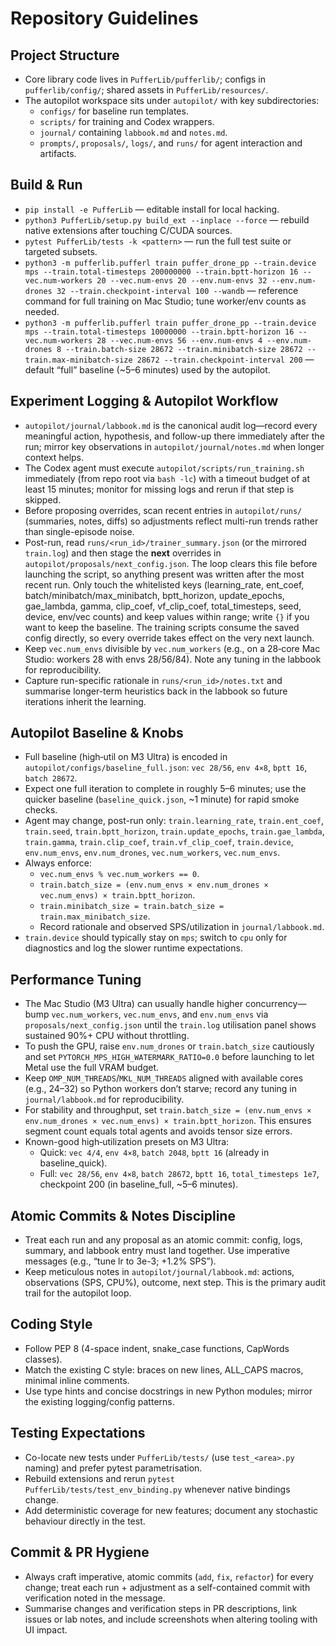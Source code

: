 # Repository Guidelines

## Project Structure
- Core library code lives in `PufferLib/pufferlib/`; configs in `pufferlib/config/`; shared assets in `PufferLib/resources/`.
- The autopilot workspace sits under `autopilot/` with key subdirectories:
  - `configs/` for baseline run templates.
  - `scripts/` for training and Codex wrappers.
  - `journal/` containing `labbook.md` and `notes.md`.
  - `prompts/`, `proposals/`, `logs/`, and `runs/` for agent interaction and artifacts.

## Build & Run
- `pip install -e PufferLib` — editable install for local hacking.
- `python3 PufferLib/setup.py build_ext --inplace --force` — rebuild native extensions after touching C/CUDA sources.
- `pytest PufferLib/tests -k <pattern>` — run the full test suite or targeted subsets.
- `python3 -m pufferlib.pufferl train puffer_drone_pp --train.device mps --train.total-timesteps 200000000 --train.bptt-horizon 16 --vec.num-workers 20 --vec.num-envs 20 --env.num-envs 32 --env.num-drones 32 --train.checkpoint-interval 100 --wandb` — reference command for full training on Mac Studio; tune worker/env counts as needed.
- `python3 -m pufferlib.pufferl train puffer_drone_pp --train.device mps --train.total-timesteps 10000000 --train.bptt-horizon 16 --vec.num-workers 28 --vec.num-envs 56 --env.num-envs 4 --env.num-drones 8 --train.batch-size 28672 --train.minibatch-size 28672 --train.max-minibatch-size 28672 --train.checkpoint-interval 200` — default “full” baseline (~5–6 minutes) used by the autopilot.

## Experiment Logging & Autopilot Workflow
- `autopilot/journal/labbook.md` is the canonical audit log—record every meaningful action, hypothesis, and follow-up there immediately after the run; mirror key observations in `autopilot/journal/notes.md` when longer context helps.
- The Codex agent must execute `autopilot/scripts/run_training.sh` immediately (from repo root via `bash -lc`) with a timeout budget of at least 15 minutes; monitor for missing logs and rerun if that step is skipped.
- Before proposing overrides, scan recent entries in `autopilot/runs/` (summaries, notes, diffs) so adjustments reflect multi-run trends rather than single-episode noise.
- Post-run, read `runs/<run_id>/trainer_summary.json` (or the mirrored `train.log`) and then stage the **next** overrides in `autopilot/proposals/next_config.json`. The loop clears this file before launching the script, so anything present was written after the most recent run. Only touch the whitelisted keys (learning_rate, ent_coef, batch/minibatch/max_minibatch, bptt_horizon, update_epochs, gae_lambda, gamma, clip_coef, vf_clip_coef, total_timesteps, seed, device, env/vec counts) and keep values within range; write `{}` if you want to keep the baseline. The training scripts consume the saved config directly, so every override takes effect on the very next launch.
- Keep `vec.num_envs` divisible by `vec.num_workers` (e.g., on a 28‑core Mac Studio: workers 28 with envs 28/56/84). Note any tuning in the labbook for reproducibility.
- Capture run-specific rationale in `runs/<run_id>/notes.txt` and summarise longer-term heuristics back in the labbook so future iterations inherit the learning.

## Autopilot Baseline & Knobs
- Full baseline (high‑util on M3 Ultra) is encoded in `autopilot/configs/baseline_full.json`: `vec 28/56`, `env 4×8`, `bptt 16`, `batch 28672`.
- Expect one full iteration to complete in roughly 5–6 minutes; use the quicker baseline (`baseline_quick.json`, ~1 minute) for rapid smoke checks.
- Agent may change, post-run only: `train.learning_rate`, `train.ent_coef`, `train.seed`, `train.bptt_horizon`, `train.update_epochs`, `train.gae_lambda`, `train.gamma`, `train.clip_coef`, `train.vf_clip_coef`, `train.device`, `env.num_envs`, `env.num_drones`, `vec.num_workers`, `vec.num_envs`.
- Always enforce:
  - `vec.num_envs % vec.num_workers == 0`.
  - `train.batch_size = (env.num_envs × env.num_drones × vec.num_envs) × train.bptt_horizon`.
  - `train.minibatch_size = train.batch_size = train.max_minibatch_size`.
  - Record rationale and observed SPS/utilization in `journal/labbook.md`.
- `train.device` should typically stay on `mps`; switch to `cpu` only for diagnostics and log the slower runtime expectations.

## Performance Tuning
- The Mac Studio (M3 Ultra) can usually handle higher concurrency—bump `vec.num_workers`, `vec.num_envs`, and `env.num_envs` via `proposals/next_config.json` until the `train.log` utilisation panel shows sustained 90%+ CPU without throttling.
- To push the GPU, raise `env.num_drones` or `train.batch_size` cautiously and set `PYTORCH_MPS_HIGH_WATERMARK_RATIO=0.0` before launching to let Metal use the full VRAM budget.
- Keep `OMP_NUM_THREADS`/`MKL_NUM_THREADS` aligned with available cores (e.g., 24–32) so Python workers don’t starve; record any tuning in `journal/labbook.md` for reproducibility.
- For stability and throughput, set `train.batch_size = (env.num_envs × env.num_drones × vec.num_envs) × train.bptt_horizon`. This ensures segment count equals total agents and avoids tensor size errors.
- Known-good high‑utilization presets on M3 Ultra:
  - Quick: `vec 4/4`, `env 4×8`, `batch 2048`, `bptt 16` (already in baseline_quick).
  - Full: `vec 28/56`, `env 4×8`, `batch 28672`, `bptt 16`, `total_timesteps 1e7`, checkpoint 200 (in baseline_full, ~5–6 minutes).

## Atomic Commits & Notes Discipline
- Treat each run and any proposal as an atomic commit: config, logs, summary, and labbook entry must land together. Use imperative messages (e.g., “tune lr to 3e-3; +1.2% SPS”).
- Keep meticulous notes in `autopilot/journal/labbook.md`: actions, observations (SPS, CPU%), outcome, next step. This is the primary audit trail for the autopilot loop.

## Coding Style
- Follow PEP 8 (4-space indent, snake_case functions, CapWords classes).
- Match the existing C style: braces on new lines, ALL_CAPS macros, minimal inline comments.
- Use type hints and concise docstrings in new Python modules; mirror the existing logging/config patterns.

## Testing Expectations
- Co-locate new tests under `PufferLib/tests/` (use `test_<area>.py` naming) and prefer pytest parametrisation.
- Rebuild extensions and rerun `pytest PufferLib/tests/test_env_binding.py` whenever native bindings change.
- Add deterministic coverage for new features; document any stochastic behaviour directly in the test.

## Commit & PR Hygiene
- Always craft imperative, atomic commits (`add`, `fix`, `refactor`) for every change; treat each run + adjustment as a self-contained commit with verification noted in the message.
- Summarise changes and verification steps in PR descriptions, link issues or lab notes, and include screenshots when altering tooling with UI impact.
